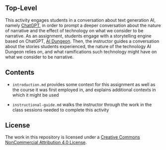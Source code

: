 ## Top-Level
This activity engages students in a conversation about text generation AI, namely [ChatGPT](https://openai.com/blog/chatgpt), in order to prompt a deeper conversation about the nature of narrative and the effect of technology on what we consider to be narrative. As an assignment, students engage with a storytelling engine based on ChatGPT, [AI Dungeon](https://beta.aidungeon.com/). Then, the instructor guides a conversation about the stories students experienced, the nature of the technology AI Dungeon relies on, and what ramifications such technology might have on what we consider to be narrative.

## Contents
* `introduction.md` provides some context for this assignment as well as the course it was first employed in, and explains additional contexts in which it might be used

* `instructional-guide.md` walks the instructor through the work in the class sessions needed to complete this activity

## License
The work in this repository is licensed under a <a rel="license" href="https://creativecommons.org/licenses/by-nc/4.0/">Creative Commons NonCommercial Attribution 4.0 License</a>.